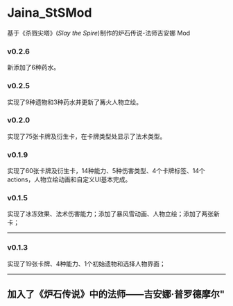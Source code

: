 # Jaina_StSMod
基于《杀戮尖塔》(*Slay the Spire*)制作的炉石传说-法师吉安娜 Mod

### v0.2.6
新添加了6种药水。

### v0.2.5
实现了9种遗物和3种药水并更新了篝火人物立绘。

### v0.2.0
实现了75张卡牌及衍生卡，在卡牌类型处显示了法术类型。

### v0.1.9
实现了60张卡牌及衍生卡，14种能力、5种伤害类型、4个卡牌标签、14个actions，人物立绘动画和自定义UI基本完成。

### v0.1.5
实现了冰冻效果、法术伤害能力；添加了暴风雪动画、人物立绘；添加了两张新卡；

----
### v0.1.3 
实现了19张卡牌、4种能力、1个初始遗物和选择人物界面；

----
加入了《炉石传说》中的法师——吉安娜·普罗德摩尔"
---